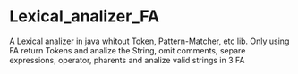 # Lexical_analizer_FA
A Lexical analizer in java whitout Token, Pattern-Matcher, etc lib. Only using FA return Tokens and analize the String, omit comments, separe expressions, operator, pharents and analize valid strings in 3 FA
